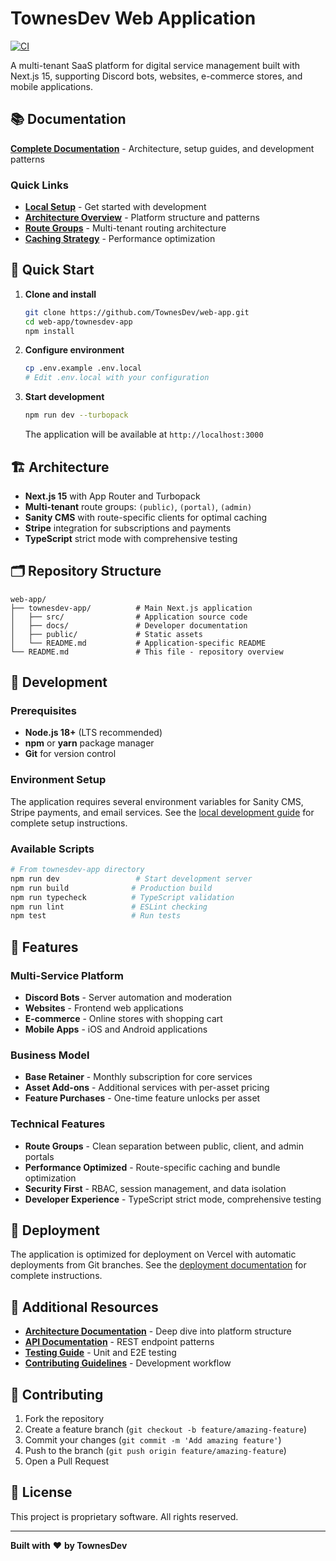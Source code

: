 # TownesDev Web Application

[![CI](https://github.com/TownesDev/web-app/actions/workflows/ci.yml/badge.svg)](https://github.com/TownesDev/web-app/actions/workflows/ci.yml)

A multi-tenant SaaS platform for digital service management built with Next.js 15, supporting Discord bots, websites, e-commerce stores, and mobile applications.

## 📚 Documentation

**[Complete Documentation](./townesdev-app/docs/README.md)** - Architecture, setup guides, and development patterns

### Quick Links

- **[Local Setup](./townesdev-app/docs/setup/local-development.md)** - Get started with development
- **[Architecture Overview](./townesdev-app/docs/architecture/overview.md)** - Platform structure and patterns
- **[Route Groups](./townesdev-app/docs/architecture/route-groups.md)** - Multi-tenant routing architecture
- **[Caching Strategy](./townesdev-app/docs/architecture/caching.md)** - Performance optimization

## 🚀 Quick Start

1. **Clone and install**

   ```bash
   git clone https://github.com/TownesDev/web-app.git
   cd web-app/townesdev-app
   npm install
   ```

2. **Configure environment**

   ```bash
   cp .env.example .env.local
   # Edit .env.local with your configuration
   ```

3. **Start development**

   ```bash
   npm run dev --turbopack
   ```

   The application will be available at `http://localhost:3000`

## 🏗️ Architecture

- **Next.js 15** with App Router and Turbopack
- **Multi-tenant** route groups: `(public)`, `(portal)`, `(admin)`
- **Sanity CMS** with route-specific clients for optimal caching
- **Stripe** integration for subscriptions and payments
- **TypeScript** strict mode with comprehensive testing

## 🗂️ Repository Structure

```
web-app/
├── townesdev-app/          # Main Next.js application
│   ├── src/                # Application source code
│   ├── docs/               # Developer documentation
│   ├── public/             # Static assets
│   └── README.md           # Application-specific README
└── README.md               # This file - repository overview
```

## 🔧 Development

### Prerequisites

- **Node.js 18+** (LTS recommended)
- **npm** or **yarn** package manager
- **Git** for version control

### Environment Setup

The application requires several environment variables for Sanity CMS, Stripe payments, and email services. See the [local development guide](./townesdev-app/docs/setup/local-development.md) for complete setup instructions.

### Available Scripts

```bash
# From townesdev-app directory
npm run dev                 # Start development server
npm run build              # Production build
npm run typecheck          # TypeScript validation
npm run lint               # ESLint checking
npm test                   # Run tests
```

## 🌟 Features

### Multi-Service Platform

- **Discord Bots** - Server automation and moderation
- **Websites** - Frontend web applications
- **E-commerce** - Online stores with shopping cart
- **Mobile Apps** - iOS and Android applications

### Business Model

- **Base Retainer** - Monthly subscription for core services
- **Asset Add-ons** - Additional services with per-asset pricing
- **Feature Purchases** - One-time feature unlocks per asset

### Technical Features

- **Route Groups** - Clean separation between public, client, and admin portals
- **Performance Optimized** - Route-specific caching and bundle optimization
- **Security First** - RBAC, session management, and data isolation
- **Developer Experience** - TypeScript strict mode, comprehensive testing

## 🚀 Deployment

The application is optimized for deployment on Vercel with automatic deployments from Git branches. See the [deployment documentation](./townesdev-app/docs/setup/local-development.md#production-deployment) for complete instructions.

## 📖 Additional Resources

- **[Architecture Documentation](./townesdev-app/docs/architecture/overview.md)** - Deep dive into platform structure
- **[API Documentation](./townesdev-app/docs/guides/api.md)** - REST endpoint patterns
- **[Testing Guide](./townesdev-app/docs/guides/testing.md)** - Unit and E2E testing
- **[Contributing Guidelines](./townesdev-app/docs/guides/workflow.md)** - Development workflow

## 🤝 Contributing

1. Fork the repository
2. Create a feature branch (`git checkout -b feature/amazing-feature`)
3. Commit your changes (`git commit -m 'Add amazing feature'`)
4. Push to the branch (`git push origin feature/amazing-feature`)
5. Open a Pull Request

## 📄 License

This project is proprietary software. All rights reserved.

---

**Built with** ❤️ **by TownesDev**